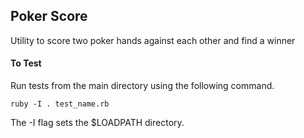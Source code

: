 ## Poker Score
Utility to score two poker hands against each other and find a winner

#### To Test
Run tests from the main directory using the following command.

```
ruby -I . test_name.rb 
```

The -I flag sets the $LOADPATH directory.
